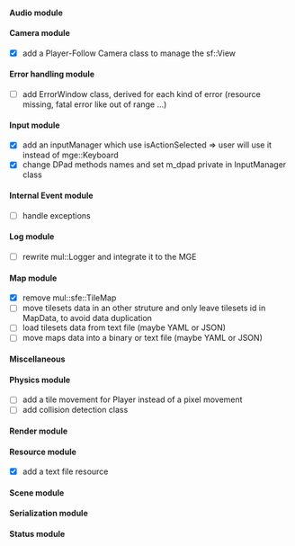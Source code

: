 
#### Audio module

#### Camera module

- [x] add a Player-Follow Camera class to manage the sf::View

#### Error handling module

- [ ] add ErrorWindow class, derived for each kind of error (resource missing, fatal error like out of range ...)

#### Input module

- [x] add an inputManager which use isActionSelected => user will use it instead of mge::Keyboard
- [x] change DPad methods names and set m_dpad private in InputManager class

#### Internal Event module

- [ ] handle exceptions

#### Log module

- [ ] rewrite mul::Logger and integrate it to the MGE

#### Map module

- [x] remove mul::sfe::TileMap
- [ ] move tilesets data in an other struture and only leave tilesets id in MapData, to avoid data duplication
- [ ] load tilesets data from text file (maybe YAML or JSON)
- [ ] move maps data into a binary or text file (maybe YAML or JSON)

#### Miscellaneous

#### Physics module

- [ ] add a tile movement for Player instead of a pixel movement
- [ ] add collision detection class

#### Render module

#### Resource module

- [x] add a text file resource

#### Scene module

#### Serialization module

#### Status module
